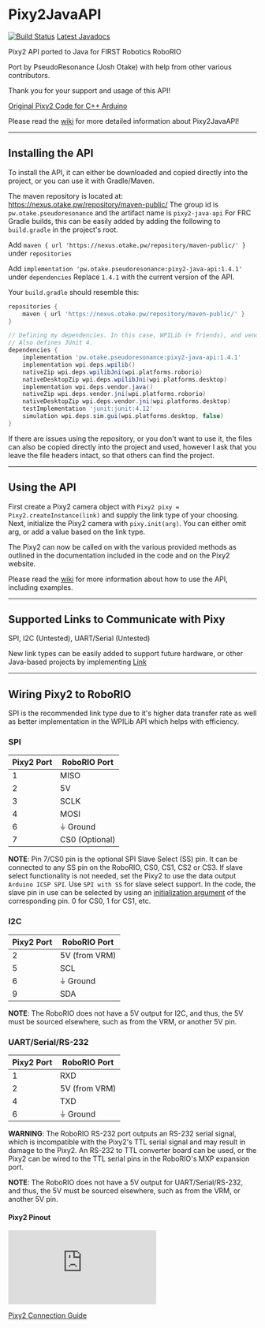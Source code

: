 # Pixy2JavaAPI

[![Build Status](https://ci.otake.pw/buildStatus/icon?job=Pixy2JavaAPI&subject=Jenkins)](https://ci.otake.pw/job/Pixy2JavaAPI/)
[Latest Javadocs](https://ci.otake.pw/job/Pixy2JavaAPI/javadoc/index.html?overview-tree.html)

Pixy2 API ported to Java for FIRST Robotics RoboRIO

Port by PseudoResonance (Josh Otake) with help from other various contributors.

Thank you for your support and usage of this API!

[Original Pixy2 Code for C++ Arduino](https://github.com/charmedlabs/pixy2/tree/master/src/host/arduino/libraries/Pixy2)

Please read the [wiki](https://github.com/PseudoResonance/Pixy2JavaAPI/wiki) for more detailed information about Pixy2JavaAPI!

---
## Installing the API
To install the API, it can either be downloaded and copied directly into the project, or you can use it with Gradle/Maven.

The maven repository is located at: https://nexus.otake.pw/repository/maven-public/ The group id is `pw.otake.pseudoresonance` and the artifact name is `pixy2-java-api` For FRC Gradle builds, this can be easily added by adding the following to `build.gradle` in the project's root.

Add `maven { url 'https://nexus.otake.pw/repository/maven-public/' }` under `repositories`

Add `implementation 'pw.otake.pseudoresonance:pixy2-java-api:1.4.1'` under `dependencies` Replace `1.4.1` with the current version of the API.

Your `build.gradle` should resemble this:

```gradle
repositories {
    maven { url 'https://nexus.otake.pw/repository/maven-public/' }
}

// Defining my dependencies. In this case, WPILib (+ friends), and vendor libraries.
// Also defines JUnit 4.
dependencies {
    implementation 'pw.otake.pseudoresonance:pixy2-java-api:1.4.1'
    implementation wpi.deps.wpilib()
    nativeZip wpi.deps.wpilibJni(wpi.platforms.roborio)
    nativeDesktopZip wpi.deps.wpilibJni(wpi.platforms.desktop)
    implementation wpi.deps.vendor.java()
    nativeZip wpi.deps.vendor.jni(wpi.platforms.roborio)
    nativeDesktopZip wpi.deps.vendor.jni(wpi.platforms.desktop)
    testImplementation 'junit:junit:4.12'
    simulation wpi.deps.sim.gui(wpi.platforms.desktop, false)
}
```

If there are issues using the repository, or you don't want to use it, the files can also be copied directly into the project and used, however I ask that you leave the file headers intact, so that others can find the project.

---
## Using the API
First create a Pixy2 camera object with `Pixy2 pixy = Pixy2.createInstance(link)` and supply the link type of your choosing. Next, initialize the Pixy2 camera with `pixy.init(arg)`. You can either omit arg, or add a value based on the link type.

The Pixy2 can now be called on with the various provided methods as outlined in the documentation included in the code and on the Pixy2 website.

Please read the [wiki](https://github.com/PseudoResonance/Pixy2JavaAPI/wiki/Using-the-API) for more information about how to use the API, including examples.

---
## Supported Links to Communicate with Pixy
SPI, I2C (Untested), UART/Serial (Untested)

New link types can be easily added to support future hardware, or other Java-based projects by implementing [Link](https://github.com/PseudoResonance/Pixy2JavaAPI/blob/master/src/main/java/io/github/pseudoresonance/pixy2api/links/Link.java)

---
## Wiring Pixy2 to RoboRIO
SPI is the recommended link type due to it's higher data transfer rate as well as better implementation in the WPILib API which helps with efficiency.

### SPI
| Pixy2 Port | RoboRIO Port |
| --- | --- |
| 1 | MISO |
| 2 | 5V |
| 3 | SCLK |
| 4 | MOSI |
| 6 | ⏚ Ground |
| 7 | CS0 (Optional) |

**NOTE**: Pin 7/CS0 pin is the optional SPI Slave Select (SS) pin. It can be connected to any SS pin on the RoboRIO, CS0, CS1, CS2 or CS3. If slave select functionality is not needed, set the Pixy2 to use the data output `Arduino ICSP SPI`. Use `SPI with SS` for slave select support. In the code, the slave pin in use can be selected by using an [initialization argument](#using-the-api) of the corresponding pin. 0 for CS0, 1 for CS1, etc.

### I2C
| Pixy2 Port | RoboRIO Port |
| --- | --- |
| 2 | 5V (from VRM) |
| 5 | SCL |
| 6 | ⏚ Ground |
| 9 | SDA |

**NOTE**: The RoboRIO does not have a 5V output for I2C, and thus, the 5V must be sourced elsewhere, such as from the VRM, or another 5V pin.

### UART/Serial/RS-232
| Pixy2 Port | RoboRIO Port |
| --- | --- |
| 1 | RXD |
| 2 | 5V (from VRM) |
| 4 | TXD |
| 6 | ⏚ Ground |

**WARNING**: The RoboRIO RS-232 port outputs an RS-232 serial signal, which is incompatible with the Pixy2's TTL serial signal and may result in damage to the Pixy2. An RS-232 to TTL converter board can be used, or the Pixy2 can be wired to the TTL serial pins in the RoboRIO's MXP expansion port.

**NOTE**: The RoboRIO does not have a 5V output for UART/Serial/RS-232, and thus, the 5V must be sourced elsewhere, such as from the VRM, or another 5V pin.

#### Pixy2 Pinout
![Pixy2 Pinout](https://docs.pixycam.com/wiki/lib/exe/fetch.php?w=640&tok=f1a03d&media=wiki:v2:image_248_2.jpg "Pixy2 Pinout")

[Pixy2 Connection Guide](https://docs.pixycam.com/wiki/doku.php?id=wiki:v2:i_don-27t_see_my_controller_supported_what_do_i_do "Pixy2 Connection Guide")
